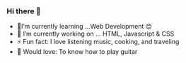 ### Hi there 👋
- 🌱I’m currently learning ...Web Development 😊
- 🔭 I’m currently working on ... HTML, Javascript & CSS
- ⚡ Fun fact: I love listening music, cooking, and traveling
- 🎸 Would love: To know how to play guitar
  
<!--
**dhrmmhr007/dhrmmhr007** is a ✨ _special_ ✨ repository because its `README.md` (this file) appears on your GitHub profile.

Here are some ideas to get you started:

- 🔭 I’m currently working on ...
- 🌱 I’m currently learning ...
- 👯 I’m looking to collaborate on ...
- 🤔 I’m looking for help with ...
- 💬 Ask me about ...
- 📫 How to reach me: ...
- 😄 Pronouns: ...
- ⚡ Fun fact: ...
-->
